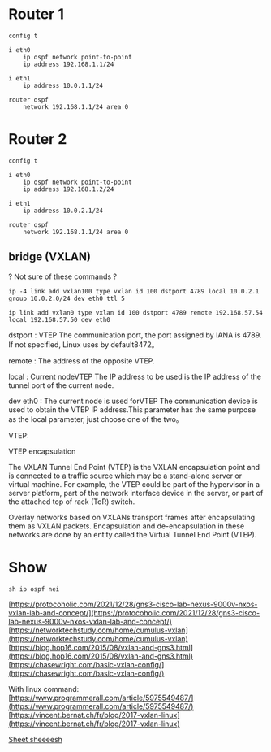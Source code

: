 # Router 1
```
config t

i eth0
	ip ospf network point-to-point
	ip address 192.168.1.1/24

i eth1
	ip address 10.0.1.1/24

router ospf
	network 192.168.1.1/24 area 0
```

# Router 2
```
config t

i eth0
	ip ospf network point-to-point
	ip address 192.168.1.2/24

i eth1
	ip address 10.0.2.1/24

router ospf
	network 192.168.1.1/24 area 0
```


## bridge (VXLAN)

? Not sure of these commands ?
```
ip -4 link add vxlan100 type vxlan id 100 dstport 4789 local 10.0.2.1 group 10.0.2.0/24 dev eth0 ttl 5

ip link add vxlan0 type vxlan id 100 dstport 4789 remote 192.168.57.54 local 192.168.57.50 dev eth0
```

dstport : VTEP The communication port, the port assigned by IANA is 4789. If not specified, Linux uses by default8472。

remote : The address of the opposite VTEP.

local : Current nodeVTEP The IP address to be used is the IP address of the tunnel port of the current node.

dev eth0 : The current node is used forVTEP The communication device is used to obtain the VTEP IP address.This parameter has the same purpose as the local parameter, just choose one of the two。

VTEP:

VTEP encapsulation

The VXLAN Tunnel End Point (VTEP) is the VXLAN encapsulation point and is connected to a traffic source which may be a stand-alone server or virtual machine. For example, the VTEP could be part of the hypervisor in a server platform, part of the network interface device in the server, or part of the attached top of rack (ToR) switch.


Overlay networks based on VXLANs transport frames after encapsulating them as VXLAN packets. Encapsulation and de-encapsulation in these networks are done by an entity called the Virtual Tunnel End Point (VTEP).

# Show
```
sh ip ospf nei
```

[https://protocoholic.com/2021/12/28/gns3-cisco-lab-nexus-9000v-nxos-vxlan-lab-and-concept/](https://protocoholic.com/2021/12/28/gns3-cisco-lab-nexus-9000v-nxos-vxlan-lab-and-concept/)
[https://networktechstudy.com/home/cumulus-vxlan](https://networktechstudy.com/home/cumulus-vxlan)
[https://blog.hop16.com/2015/08/vxlan-and-gns3.html](https://blog.hop16.com/2015/08/vxlan-and-gns3.html)
[https://chasewright.com/basic-vxlan-config/](https://chasewright.com/basic-vxlan-config/)


With linux command:
[https://www.programmerall.com/article/5975549487/](https://www.programmerall.com/article/5975549487/)
[https://vincent.bernat.ch/fr/blog/2017-vxlan-linux](https://vincent.bernat.ch/fr/blog/2017-vxlan-linux)

[Sheet sheeeesh](https://access.redhat.com/sites/default/files/attachments/rh_ip_command_cheatsheet_1214_jcs_print.pdf)